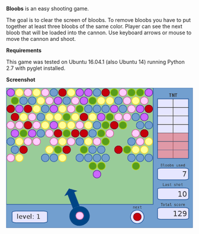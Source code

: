 **Bloobs** is an  easy shooting game.

The goal is to clear the screen of bloobs.
To remove bloobs you have to put together at least three bloobs
of the same color.
Player can see the next bloob that will be loaded into the cannon.
Use keyboard arrows or mouse to move the cannon and shoot.

**Requirements**

This game was tested on Ubuntu 16.04.1 (also Ubuntu 14) running Python 2.7 with pyglet installed.

**Screenshot**

![screenshot](/bloobs/PNG/screenshot.png)
